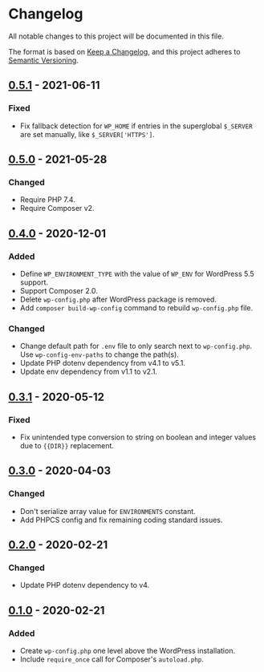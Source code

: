# Changelog
All notable changes to this project will be documented in this file.

The format is based on [Keep a Changelog](https://keepachangelog.com/en/1.0.0/),
and this project adheres to [Semantic Versioning](https://semver.org/spec/v2.0.0.html).

## [0.5.1] - 2021-06-11

### Fixed
* Fix fallback detection for `WP_HOME` if entries in the superglobal `$_SERVER` are set manually, like `$_SERVER['HTTPS']`.

## [0.5.0] - 2021-05-28

### Changed
* Require PHP 7.4.
* Require Composer v2.

## [0.4.0] - 2020-12-01

### Added
* Define `WP_ENVIRONMENT_TYPE` with the value of `WP_ENV` for WordPress 5.5 support.
* Support Composer 2.0.
* Delete `wp-config.php` after WordPress package is removed.
* Add `composer build-wp-config` command to rebuild `wp-config.php` file.

### Changed
* Change default path for `.env` file to only search next to `wp-config.php`. Use `wp-config-env-paths` to change the path(s).
* Update PHP dotenv dependency from v4.1 to v5.1.
* Update env dependency from v1.1 to v2.1.

## [0.3.1] - 2020-05-12

### Fixed
* Fix unintended type conversion to string on boolean and integer values due to `{{DIR}}` replacement.

## [0.3.0] - 2020-04-03

### Changed
* Don't serialize array value for `ENVIRONMENTS` constant.
* Add PHPCS config and fix remaining coding standard issues.

## [0.2.0] - 2020-02-21

### Changed
* Update PHP dotenv dependency to v4.

## [0.1.0] - 2020-02-21

### Added
* Create `wp-config.php` one level above the WordPress installation.
* Include `require_once` call for Composer's `autoload.php`.

[Unreleased]: https://github.com/wearerequired/composer-wp-config/compare/0.5.1...HEAD
[0.5.1]: https://github.com/wearerequired/composer-wp-config/compare/0.5.0...0.5.1
[0.5.0]: https://github.com/wearerequired/composer-wp-config/compare/0.4.0...0.5.0
[0.4.0]: https://github.com/wearerequired/composer-wp-config/compare/0.3.1...0.4.0
[0.3.1]: https://github.com/wearerequired/composer-wp-config/compare/0.3.0...0.3.1
[0.3.0]: https://github.com/wearerequired/composer-wp-config/compare/0.2.0...0.3.0
[0.2.0]: https://github.com/wearerequired/composer-wp-config/compare/0.1.0...0.2.0
[0.1.0]: https://github.com/wearerequired/composer-wp-config/compare/7a01662...0.1.0
